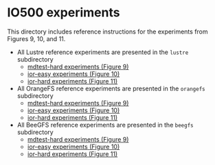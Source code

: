 # IO500 experiments

This directory includes reference instructions for the experiments from Figures 9, 10, and 11.
- All Lustre reference experiments are presented in the `lustre` subdirectory
    - [mdtest-hard experiments (Figure 9)](lustre/mdtest-hard.sh)
    - [ior-easy experiments (Figure 10)](lustre/ioreasy.sh)
    - [ior-hard experiments (Figure 11)](lustre/iorhard.sh)
- All OrangeFS reference experiments are presented in the `orangefs` subdirectory
    - [mdtest-hard experiments (Figure 9)](orangefs/mdtest-hard.sh)
    - [ior-easy experiments (Figure 10)](orangefs/ioreasy.sh)
    - [ior-hard experiments (Figure 11)](orangefs/iorhard.sh)
- All BeeGFS reference experiments are presented in the `beegfs` subdirectory
    - [mdtest-hard experiments (Figure 9)](beegfs/mdtest-hard.sh)
    - [ior-easy experiments (Figure 10)](beegfs/ioreasy.sh)
    - [ior-hard experiments (Figure 11)](beegfs/iorhard.sh)
